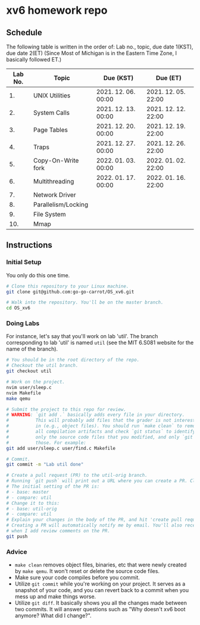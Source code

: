 # xv6 homework repo

## Schedule 

The following table is written in the order of: Lab no., topic, due date 1(KST), due date 2(ET) 
(Since Most of Michigan is in the Eastern Time Zone, I basically followed ET.)


| Lab No. | Topic | Due (KST) | Due (ET) |
| --------|--------|--------|--------|
| 1. |  UNIX Utilities   |  2021. 12. 06. 00:00   | 2021. 12. 05. 22:00  |
| 2. |  System Calls  |  2021. 12. 13. 00:00   | 2021. 12. 12. 22:00  |
| 3. |  Page Tables  |  2021. 12. 20. 00:00   | 2021. 12. 19. 22:00  |
| 4. |  Traps  |  2021. 12. 27. 00:00   | 2021. 12. 26. 22:00  |
| 5. |  Copy-On-Write fork  |  2022. 01. 03. 00:00   | 2022. 01. 02. 22:00  |
| 6. |  Multithreading  |  2022. 01. 17. 00:00   | 2022. 01. 16. 22:00  |
| 7. |  Network Driver  |     |   |
| 8. |  Parallelism/Locking  |     |   |
| 9. |  File System  |     |   |
| 10. |  Mmap  |     |   |

## Instructions

### Initial Setup

You only do this one time.

```bash
# Clone this repository to your Linux machine.
git clone git@github.com:go-go-carrot/OS_xv6.git

# Walk into the repository. You'll be on the master branch.
cd OS_xv6
```

### Doing Labs

For instance, let's say that you'll work on lab 'util'. The branch corresponding to lab 'util' is named `util` (see the MIT 6.S081 website for the name of the branch).

```bash
# You should be in the root directory of the repo.
# Checkout the util branch.
git checkout util

# Work on the project.
nvim user/sleep.c
nvim Makefile
make qemu

# Submit the project to this repo for review.
# WARNING: `git add .` basically adds every file in your directory.
#          This will probably add files that the grader is not interested
#          in (e.g., object files). You should run `make clean` to remove
#          all compilation artifacts and check `git status` to identify
#          only the source code files that you modified, and only `git add`
#          those. For example:
git add user/sleep.c user/find.c Makefile

# Commit.
git commit -m "Lab util done"

# Create a pull request (PR) to the util-orig branch.
# Running `git push` will print out a URL where you can create a PR. Click the link.
# The initial setting of the PR is:
# - base: master
# - compare: util
# Change it to this:
# - base: util-orig
# - compare: util
# Explain your changes in the body of the PR, and hit 'create pull request'.
# Creating a PR will automatically notify me by email. You'll also receive emails
# when I add review comments on the PR.
git push
```

### Advice

- `make clean` removes object files, binaries, etc that were newly created by `make qemu`. It won't reset or delete the source code files.
- Make sure your code compiles before you commit.
- Utilize `git commit` while you're working on your project. It serves as a snapshot of your code, and you can revert back to a commit when you mess up and make things worse.
- Utilize `git diff`. It basically shows you all the changes made between two commits. It will answer questions such as "Why doesn't xv6 boot anymore? What did I change?".

